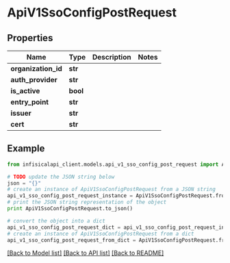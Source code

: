 # ApiV1SsoConfigPostRequest


## Properties
Name | Type | Description | Notes
------------ | ------------- | ------------- | -------------
**organization_id** | **str** |  | 
**auth_provider** | **str** |  | 
**is_active** | **bool** |  | 
**entry_point** | **str** |  | 
**issuer** | **str** |  | 
**cert** | **str** |  | 

## Example

```python
from infisicalapi_client.models.api_v1_sso_config_post_request import ApiV1SsoConfigPostRequest

# TODO update the JSON string below
json = "{}"
# create an instance of ApiV1SsoConfigPostRequest from a JSON string
api_v1_sso_config_post_request_instance = ApiV1SsoConfigPostRequest.from_json(json)
# print the JSON string representation of the object
print ApiV1SsoConfigPostRequest.to_json()

# convert the object into a dict
api_v1_sso_config_post_request_dict = api_v1_sso_config_post_request_instance.to_dict()
# create an instance of ApiV1SsoConfigPostRequest from a dict
api_v1_sso_config_post_request_from_dict = ApiV1SsoConfigPostRequest.from_dict(api_v1_sso_config_post_request_dict)
```
[[Back to Model list]](../README.md#documentation-for-models) [[Back to API list]](../README.md#documentation-for-api-endpoints) [[Back to README]](../README.md)


